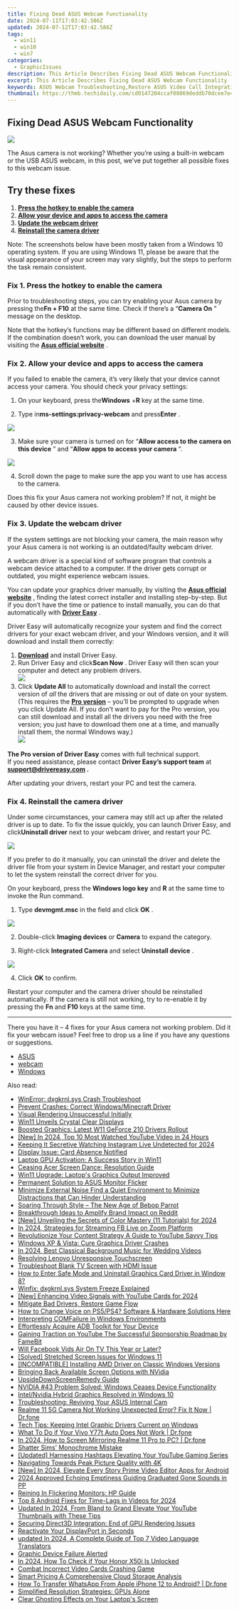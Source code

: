 ```yaml
---
title: Fixing Dead ASUS Webcam Functionality
date: 2024-07-11T17:03:42.586Z
updated: 2024-07-12T17:03:42.586Z
tags:
  - win11
  - win10
  - win7
categories:
  - GraphicIssues
description: This Article Describes Fixing Dead ASUS Webcam Functionality
excerpt: This Article Describes Fixing Dead ASUS Webcam Functionality
keywords: ASUS Webcam Troubleshooting,Restore ASUS Video Call Integration,ASUS Webcam Recovery Techniques,Repair Dead ASUS Video Camera,ASUS Webcam Firmware Update,Fixing Non-Functional ASUS Cam,ASUS Webcam Software Reinstallation Guide
thumbnail: https://thmb.techidaily.com/cd0147204ccaf08069deddb70dcee7e4ad07fbd615beb8c551d393f04156cd7b.jpg
---
```


## Fixing Dead ASUS Webcam Functionality

![](https://images.drivereasy.com/wp-content/uploads/2021/11/Asus_Laptop-1200x718.jpg)

 The Asus camera is not working? Whether you’re using a built-in webcam or the USB ASUS webcam, in this post, we’ve put together all possible fixes to this webcam issue.

## Try these fixes

1. **[Press the hotkey to enable the camera](#h-fix-1-press-the-hotkey-to-enable-the-camera)**
2. **[Allow your device and apps to access the camera](#h-fix-2-allow-your-device-and-apps-to-access-the-camera)**
3. **[Update the webcam driver](#h-fix-3-update-the-webcam-driver)**
4. **[Reinstall the camera driver](#h-fix-4-reinstall-the-camera-driver)**

 Note: The screenshots below have been mostly taken from a Windows 10 operating system. If you are using Windows 11, please be aware that the visual appearance of your screen may vary slightly, but the steps to perform the task remain consistent.

### Fix 1\. Press the hotkey to enable the camera

 Prior to troubleshooting steps, you can try enabling your Asus camera by pressing the**Fn + F10** at the same time. Check if there’s a “**Camera On** ” message on the desktop.

 Note that the hotkey’s functions may be different based on different models. If the combination doesn’t work, you can download the user manual by visiting the [**Asus official website**](https://www.asus.com/) .

### Fix 2\. Allow your device and apps to access the camera

 If you failed to enable the camera, it’s very likely that your device cannot access your camera. You should check your privacy settings:

 1) On your keyboard, press the**Windows** +**R** key at the same time.

 2) Type in**ms-settings:privacy-webcam** and press**Enter** .

![](https://images.drivereasy.com/wp-content/uploads/2021/11/privacy.jpg)

 3) Make sure your camera is turned on for “**Allow access to the camera on this device** ” and “**Allow apps to access your camera** “.

![](https://images.drivereasy.com/wp-content/uploads/2021/11/camera.jpg)

 4) Scroll down the page to make sure the app you want to use has access to the camera.

 Does this fix your Asus camera not working problem? If not, it might be caused by other device issues.

### Fix 3\. Update the webcam driver

 If the system settings are not blocking your camera, the main reason why your Asus camera is not working is an outdated/faulty webcam driver.

 A webcam driver is a special kind of software program that controls a webcam device attached to a computer. If the driver gets corrupt or outdated, you might experience webcam issues.

 You can update your graphics driver manually, by visiting the **[Asus official website](https://www.asus.com)**  , finding the latest correct installer and installing step-by-step. But if you don’t have the time or patience to install manually, you can do that automatically with **[Driver Easy](https://tools.techidaily.com/drivereasy/download/)**  .

 Driver Easy will automatically recognize your system and find the correct drivers for your exact webcam driver, and your Windows version, and it will download and install them correctly:

1. **[Download](https://tools.techidaily.com/drivereasy/download/)**  and install Driver Easy.
2. Run Driver Easy and click**Scan Now** . Driver Easy will then scan your computer and detect any problem drivers.  
![](https://images.drivereasy.com/wp-content/uploads/2021/05/scan-now.jpg)
3. Click **Update All** to automatically download and install the correct version of _all_ the drivers that are missing or out of date on your system.(This requires the **[Pro version](https://tools.techidaily.com/drivereasy/download/)** [](https://tools.techidaily.com/drivereasy/download/) – you’ll be prompted to upgrade when you click Update All. If you don’t want to pay for the Pro version, you can still download and install all the drivers you need with the free version; you just have to download them one at a time, and manually install them, the normal Windows way.)  
![](https://images.drivereasy.com/wp-content/uploads/2021/04/update-webcam-driver-driver-easy.jpg)

**The Pro version of Driver Easy** comes with full technical support.  
 If you need assistance, please contact **Driver Easy’s support team** at **[support@drivereasy.com](mailto:support@drivereasy.com) .**

After updating your drivers, restart your PC and test the camera.

### Fix 4\. Reinstall the camera driver

 Under some circumstances, your camera may still act up after the related driver is up to date. To fix the issue quickly, you can launch Driver Easy, and click**Uninstall driver** next to your webcam driver, and restart your PC.

![](https://images.drivereasy.com/wp-content/uploads/2021/11/uninstall-driver-1.jpg)

 If you prefer to do it manually, you can uninstall the driver and delete the driver file from your system in Device Manager, and restart your computer to let the system reinstall the correct driver for you.

 On your keyboard, press the **Windows logo key** and **R** at the same time to invoke the Run command.

 1) Type **devmgmt.msc** in the field and click **OK** .

![](https://images.drivereasy.com/wp-content/uploads/2021/04/control-panel.jpg)

 2) Double-click **Imaging devices**  or **Camera** to expand the category.

 3) Right-click **Integrated Camera** and select **Uninstall device** .

![](https://images.drivereasy.com/wp-content/uploads/2021/04/reinstall-camera-driver.jpg)

 4) Click **OK** to confirm.

 Restart your computer and the camera driver should be reinstalled automatically. If the camera is still not working, try to re-enable it by pressing the **Fn** and **F10** keys at the same time.

---

 There you have it – 4 fixes for your Asus camera not working problem. Did it fix your webcam issue? Feel free to drop us a line if you have any questions or suggestions.

* [ASUS](https://tools.techidaily.com/drivereasy/download/)
* [webcam](https://tools.techidaily.com/drivereasy/download/)
* [Windows](https://tools.techidaily.com/drivereasy/download/)

<ins class="adsbygoogle"
     style="display:block"
     data-ad-format="autorelaxed"
     data-ad-client="ca-pub-7571918770474297"
     data-ad-slot="1223367746"></ins>



<ins class="adsbygoogle"
     style="display:block"
     data-ad-client="ca-pub-7571918770474297"
     data-ad-slot="8358498916"
     data-ad-format="auto"
     data-full-width-responsive="true"></ins>



<span class="atpl-alsoreadstyle">Also read:</span>
<div><ul>
<li><a href="https://graphic-issues.techidaily.com/winerror-dxgkrnlsys-crash-troubleshoot/"><u>WinError: dxgkrnl.sys Crash Troubleshoot</u></a></li>
<li><a href="https://graphic-issues.techidaily.com/prevent-crashes-correct-windowsminecraft-driver/"><u>Prevent Crashes: Correct Windows/Minecraft Driver</u></a></li>
<li><a href="https://graphic-issues.techidaily.com/visual-rendering-unsuccessful-initially/"><u>Visual Rendering Unsuccessful Initially</u></a></li>
<li><a href="https://graphic-issues.techidaily.com/win11-unveils-crystal-clear-displays/"><u>Win11 Unveils Crystal Clear Displays</u></a></li>
<li><a href="https://graphic-issues.techidaily.com/boosted-graphics-latest-w11-geforce-210-drivers-rollout/"><u>Boosted Graphics: Latest W11 GeForce 210 Drivers Rollout</u></a></li>
<li><a href="https://youtube-blog.techidaily.com/n-2024-top-10-most-watched-youtube-video-in-24-hours/"><u>[New] In 2024, Top 10 Most Watched YouTube Video in 24 Hours</u></a></li>
<li><a href="https://extra-guidance.techidaily.com/keeping-it-secretive-watching-instagram-live-undetected-for-2024/"><u>Keeping It Secretive  Watching Instagram Live Undetected for 2024</u></a></li>
<li><a href="https://graphic-issues.techidaily.com/display-issue-card-absence-notified/"><u>Display Issue: Card Absence Notified</u></a></li>
<li><a href="https://graphic-issues.techidaily.com/laptop-gpu-activation-a-success-story-in-win11/"><u>Laptop GPU Activation: A Success Story in Win11</u></a></li>
<li><a href="https://graphic-issues.techidaily.com/ceasing-acer-screen-dance-resolution-guide/"><u>Ceasing Acer Screen Dance: Resolution Guide</u></a></li>
<li><a href="https://graphic-issues.techidaily.com/win11-upgrade-laptops-graphics-output-improved/"><u>Win11 Upgrade: Laptop's Graphics Output Improved</u></a></li>
<li><a href="https://graphic-issues.techidaily.com/permanent-solution-to-asus-monitor-flicker/"><u>Permanent Solution to ASUS Monitor Flicker</u></a></li>
<li><a href="https://extra-resources.techidaily.com/minimize-external-noise-find-a-quiet-environment-to-minimize-distractions-that-can-hinder-understanding/"><u>Minimize External Noise  Find a Quiet Environment to Minimize Distractions that Can Hinder Understanding</u></a></li>
<li><a href="https://extra-lessons.techidaily.com/soaring-through-style-the-new-age-of-bebop-parrot/"><u>Soaring Through Style – The New Age of Bebop Parrot</u></a></li>
<li><a href="https://fox-info.techidaily.com/breakthrough-ideas-to-amplify-brand-impact-on-reddit/"><u>Breakthrough Ideas to Amplify Brand Impact on Reddit</u></a></li>
<li><a href="https://vp-tips.techidaily.com/new-unveiling-the-secrets-of-color-mastery-11-tutorials-for-2024/"><u>[New] Unveiling the Secrets of Color Mastery (11 Tutorials) for 2024</u></a></li>
<li><a href="https://some-skills.techidaily.com/in-2024-strategies-for-streaming-fb-live-on-zoom-platform/"><u>In 2024, Strategies for Streaming FB Live on Zoom Platform</u></a></li>
<li><a href="https://youtube-video-recordings.techidaily.com/revolutionize-your-content-strategy-a-guide-to-youtube-savvy-tips/"><u>Revolutionize Your Content Strategy  A Guide to YouTube Savvy Tips</u></a></li>
<li><a href="https://graphic-issues.techidaily.com/windows-xp-and-vista-cure-graphics-driver-crashes/"><u>Windows XP & Vista: Cure Graphics Driver Crashes</u></a></li>
<li><a href="https://audio-editing.techidaily.com/in-2024-best-classical-background-music-for-wedding-videos/"><u>In 2024, Best Classical Background Music for Wedding Videos</u></a></li>
<li><a href="https://graphic-issues.techidaily.com/resolving-lenovo-unresponsive-touchscreen/"><u>Resolving Lenovo Unresponsive Touchscreen</u></a></li>
<li><a href="https://graphic-issues.techidaily.com/troubleshoot-blank-tv-screen-with-hdmi-issue/"><u>Troubleshoot Blank TV Screen with HDMI Issue</u></a></li>
<li><a href="https://graphic-issues.techidaily.com/how-to-enter-safe-mode-and-uninstall-graphics-card-driver-in-window-8/"><u>How to Enter Safe Mode and Uninstall Graphics Card Driver in Window 8?</u></a></li>
<li><a href="https://graphic-issues.techidaily.com/winfix-dxgkrnlsys-system-freeze-explained/"><u>Winfix: dxgkrnl.sys System Freeze Explained</u></a></li>
<li><a href="https://facebook-record-videos.techidaily.com/new-enhancing-video-signals-with-youtube-cards-for-2024/"><u>[New] Enhancing Video Signals with YouTube Cards for 2024</u></a></li>
<li><a href="https://graphic-issues.techidaily.com/mitigate-bad-drivers-restore-game-flow/"><u>Mitigate Bad Drivers, Restore Game Flow</u></a></li>
<li><a href="https://extra-tips.techidaily.com/how-to-change-voice-on-ps5ps4-software-and-hardware-solutions-here/"><u>How to Change Voice on PS5/PS4? Software & Hardware Solutions Here</u></a></li>
<li><a href="https://graphic-issues.techidaily.com/interpreting-comfailure-in-windows-environments/"><u>Interpreting COMFailure in Windows Environments</u></a></li>
<li><a href="https://driver-install.techidaily.com/1720063339956-effortlessly-acquire-adb-toolkit-for-your-device/"><u>Effortlessly Acquire ADB Toolkit for Your Device</u></a></li>
<li><a href="https://youtube-video-recordings.techidaily.com/gaining-traction-on-youtube-the-successful-sponsorship-roadmap-by-famebit/"><u>Gaining Traction on YouTube  The Successful Sponsorship Roadmap by FameBit</u></a></li>
<li><a href="https://facebook-videos.techidaily.com/will-facebook-vids-air-on-tv-this-year-or-later/"><u>Will Facebook Vids Air On TV This Year or Later?</u></a></li>
<li><a href="https://graphic-issues.techidaily.com/solved-stretched-screen-issues-for-windows-11/"><u>[Solved] Stretched Screen Issues for Windows 11</u></a></li>
<li><a href="https://graphic-issues.techidaily.com/incompatible-installing-amd-driver-on-classic-windows-versions/"><u>[INCOMPATIBLE] Installing AMD Driver on Classic Windows Versions</u></a></li>
<li><a href="https://graphic-issues.techidaily.com/bringing-back-available-screen-options-with-nvidia/"><u>Bringing Back Available Screen Options with NVidia</u></a></li>
<li><a href="https://graphic-issues.techidaily.com/upsidedownscreenremedy-guide/"><u>UpsideDownScreenRemedy Guide</u></a></li>
<li><a href="https://graphic-issues.techidaily.com/nvidia-43-problem-solved-windows-ceases-device-functionality/"><u>NVIDIA #43 Problem Solved: Windows Ceases Device Functionality</u></a></li>
<li><a href="https://graphic-issues.techidaily.com/intelnvidia-hybrid-graphics-resolved-in-windows-10/"><u>Intel/Nvidia Hybrid Graphics Resolved in Windows 10</u></a></li>
<li><a href="https://graphic-issues.techidaily.com/troubleshooting-reviving-your-asus-internal-cam/"><u>Troubleshooting: Reviving Your ASUS Internal Cam</u></a></li>
<li><a href="https://fix-guide.techidaily.com/realme-11-5g-camera-not-working-unexpected-error-fix-it-now-drfone-by-drfone-fix-android-problems-fix-android-problems/"><u>Realme 11 5G Camera Not Working Unexpected Error? Fix It Now | Dr.fone</u></a></li>
<li><a href="https://graphic-issues.techidaily.com/tech-tips-keeping-intel-graphic-drivers-current-on-windows/"><u>Tech Tips: Keeping Intel Graphic Drivers Current on Windows</u></a></li>
<li><a href="https://howto.techidaily.com/what-to-do-if-your-vivo-y77t-auto-does-not-work-drfone-by-drfone-fix-android-problems-fix-android-problems/"><u>What To Do if Your Vivo Y77t Auto Does Not Work | Dr.fone</u></a></li>
<li><a href="https://screen-mirror.techidaily.com/in-2024-how-to-screen-mirroring-realme-11-pro-to-pc-drfone-by-drfone-android/"><u>In 2024, How to Screen Mirroring Realme 11 Pro to PC? | Dr.fone</u></a></li>
<li><a href="https://graphic-issues.techidaily.com/shatter-sims-monochrome-mistake/"><u>Shatter Sims’ Monochrome Mistake</u></a></li>
<li><a href="https://facebook-video-footage.techidaily.com/updated-harnessing-hashtags-elevating-your-youtube-gaming-series/"><u>[Updated] Harnessing Hashtags  Elevating Your YouTube Gaming Series</u></a></li>
<li><a href="https://graphic-issues.techidaily.com/navigating-towards-peak-picture-quality-with-4k/"><u>Navigating Towards Peak Picture Quality with 4K</u></a></li>
<li><a href="https://facebook-video-share.techidaily.com/new-in-2024-elevate-every-story-prime-video-editor-apps-for-android/"><u>[New] In 2024, Elevate Every Story  Prime Video Editor Apps for Android</u></a></li>
<li><a href="https://fox-http.techidaily.com/2024-approved-echoing-emptiness-guiding-graduated-gone-sounds-in-pp/"><u>2024 Approved  Echoing Emptiness  Guiding Graduated Gone Sounds in PP</u></a></li>
<li><a href="https://graphic-issues.techidaily.com/reining-in-flickering-monitors-hp-guide/"><u>Reining In Flickering Monitors: HP Guide</u></a></li>
<li><a href="https://some-guidance.techidaily.com/top-8-android-fixes-for-time-lags-in-videos-for-2024/"><u>Top 8 Android Fixes for Time-Lags in Videos for 2024</u></a></li>
<li><a href="https://ai-driven-video-production.techidaily.com/updated-in-2024-from-bland-to-grand-elevate-your-youtube-thumbnails-with-these-tips/"><u>Updated In 2024, From Bland to Grand Elevate Your YouTube Thumbnails with These Tips</u></a></li>
<li><a href="https://graphic-issues.techidaily.com/securing-direct3d-integration-end-of-gpu-rendering-issues/"><u>Securing Direct3D Integration: End of GPU Rendering Issues</u></a></li>
<li><a href="https://graphic-issues.techidaily.com/reactivate-your-displayport-in-seconds/"><u>Reactivate Your DisplayPort in Seconds</u></a></li>
<li><a href="https://ai-video.techidaily.com/updated-in-2024-a-complete-guide-of-top-7-video-language-translators/"><u>updated In 2024, A Complete Guide of Top 7 Video Language Translators</u></a></li>
<li><a href="https://graphic-issues.techidaily.com/graphic-device-failure-alerted/"><u>Graphic Device Failure Alerted</u></a></li>
<li><a href="https://sim-unlock.techidaily.com/in-2024-how-to-check-if-your-honor-x50i-is-unlocked-by-drfone-android/"><u>In 2024, How To Check if Your Honor X50i Is Unlocked</u></a></li>
<li><a href="https://graphic-issues.techidaily.com/combat-incorrect-video-cards-crashing-game/"><u>Combat Incorrect Video Cards Crashing Game</u></a></li>
<li><a href="https://extra-information.techidaily.com/smart-pricing-a-comprehensive-cloud-storage-analysis/"><u>Smart Pricing  A Comprehensive Cloud Storage Analysis</u></a></li>
<li><a href="https://techidaily.com/how-to-transfer-whatsapp-from-apple-iphone-12-to-android-drfone-by-drfone-transfer-whatsapp-from-ios-transfer-whatsapp-from-ios/"><u>How To Transfer WhatsApp From Apple iPhone 12 to Android? | Dr.fone</u></a></li>
<li><a href="https://graphic-issues.techidaily.com/simplified-resolution-strategies-gpus-alone/"><u>Simplified Resolution Strategies: GPUs Alone</u></a></li>
<li><a href="https://graphic-issues.techidaily.com/clear-ghosting-effects-on-your-laptops-screen/"><u>Clear Ghosting Effects on Your Laptop's Screen</u></a></li>
</ul></div>
